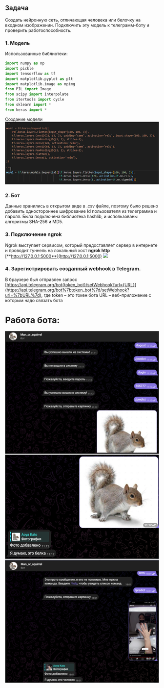 ## **Задача**
Создать нейронную сеть, отличающая человека или белочку на входном изображении. Подключить эту модель к телеграмм-боту и проверить работоспособность.
### 1. Модель
Использованные библиотеки:
```Python
import numpy as np
import pickle
import tensorflow as tf
import matplotlib.pyplot as plt
import matplotlib.image as mpimg
from PIL import Image
from scipy import interpolate
from itertools import cycle
from sklearn import *
from keras import *
```
Создание модели
![](../../img/Pasted%20image%2020250617210315.png)
### 2. Бот
Данные хранились в открытом виде в .сsv файле, поэтому было решено добавить одностороннее шифрование Id пользователя из телеграмма и пароля.
Была подключена библиотека hashlib, и использованы алгоритмы SHA-256 и MD5.
### 3. Подключение ngrok
Ngrok выступает сервисом, который предоставляет сервер в интернете и проводит туннель на локальный хост
**ngrok http** [**http://127.0.0.1:5000**](http://127.0.0.1:5000)
![](file:///C:/Users/Vasilisa/AppData/Local/Packages/oice_16_974fa576_32c1d314_b7f/AC/Temp/msohtmlclip1/01/clip_image002.jpg)
### 4. Зарегистрировать созданный webhook в Telegram.
В браузере был отправлен запрос
[https://api.telegram.org/bot{token_bot}/setWebhook?url={URL}](https://api.telegram.org/bot%7btoken_bot%7d/setWebhook?url=%7bURL%7d),
где token – это токен бота
URL – веб-приложение с которым надо связать бота
# Работа бота:
![](../../img/Pasted%20image%2020250617211837.png)
![](../../img/Pasted%20image%2020250617211901.png)
![](../../img/Pasted%20image%2020250617211929.png)